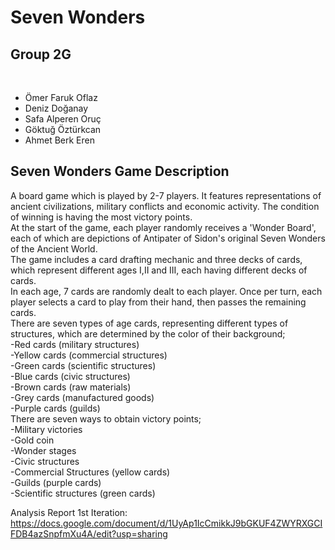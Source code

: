 <h1>Seven Wonders</h1>
<h2>Group 2G</h2><br/>
<ul>
<li>Ömer Faruk Oflaz</li>
<li>Deniz Doğanay</li>
<li>Safa Alperen Oruç</li>
<li>Göktuğ Öztürkcan</li>
<li>Ahmet Berk Eren</li>  
</ul>


## Seven Wonders Game Description<br/>
A board game which is played by 2-7 players. It features representations of ancient civilizations, military conflicts and economic activity. The condition of winning is having the most victory points.<br/>
At the start of the game, each player randomly receives a 'Wonder Board', each of which are depictions of Antipater of Sidon's original Seven Wonders of the Ancient World.<br/>
The game includes a card drafting mechanic and three decks of cards, which represent different ages I,II and III, each having different decks of cards.<br/>
In each age, 7 cards are randomly dealt to each player. Once per turn, each player selects a card to play from their hand, then passes the remaining cards.<br/>
There are seven types of age cards, representing different types of structures, which are determined by the color of their background;<br/>
-Red cards (military structures)<br/>
-Yellow cards (commercial structures)<br/>
-Green cards (scientific structures)<br/>
-Blue cards (civic structures)<br/>
-Brown cards (raw materials)<br/>
-Grey cards (manufactured goods)<br/>
-Purple cards (guilds)<br/>
There are seven ways to obtain victory points;<br/>
-Military victories<br/>
-Gold coin<br/>
-Wonder stages<br/>
-Civic structures<br/>
-Commercial Structures (yellow cards)<br/>
-Guilds (purple cards)<br/>
-Scientific structures (green cards)<br/>

Analysis Report 1st Iteration: https://docs.google.com/document/d/1UyAp1IcCmikkJ9bGKUF4ZWYRXGCIFDB4azSnpfmXu4A/edit?usp=sharing

